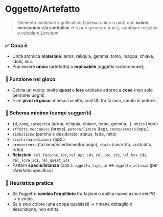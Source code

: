 # Oggetto/Artefatto

> Elemento materiale significativo (spesso unico o raro) con **valore meccanico e/o simbolico** che può generare quest, cambiare relazioni o veicolare LoreItem

### ✅ Cosa è

- Unità atomica **materiale**: arma, reliquia, gemma, tomo, mappa, chiave, idolo, ecc.
- Può essere **unico** (artefatto) o **replicabile** (oggetto raro/comune);

### 📌 Funzione nel gioco

- Colma un vuoto: molte **quest** e **lore** orbitano attorno a **cose** (non solo persone/luoghi).
- È un **pivot di gioco**: innesca scelte, conflitti tra fazioni, cambi di potere.

### 🔗 Schema minimo (campi suggeriti)

- `id`, `nome`, `categoria` (arma, reliquia, chiave, tomo, gemma…), `unico` (bool)
- `effetto_meccanico` (breve), `potere/limite` (tag), `costo/prezzo` (opz.)
- `simbolismo` (perché è desiderato: status, fede, mito)
- `rischi/maledizioni` (opz.)
- `provenienza` (fazione/insediamento/luogo), `stato` (smarrito, custodito, rotto)
- **Relazioni**: `rel_fazione_ids`, `rel_npc_ids`, `rel_poi_ids`, `rel_hex_ids`, `rel_lore_ids`, `rel_quest_ids`
- Pattern **specie/istanza** (opz.): `oggetto_tipo_id` ↔ `oggetto_istanza` (per l’Artefatto specifico)

### 🧭 Heuristica pratica

- Se l’oggetto **cambia l’equilibrio** tra fazioni o abilita nuove azioni dei PG → è entità.
- Se è solo colore (una coppa qualsiasi) → rimane dettaglio di descrizione, non entità.
